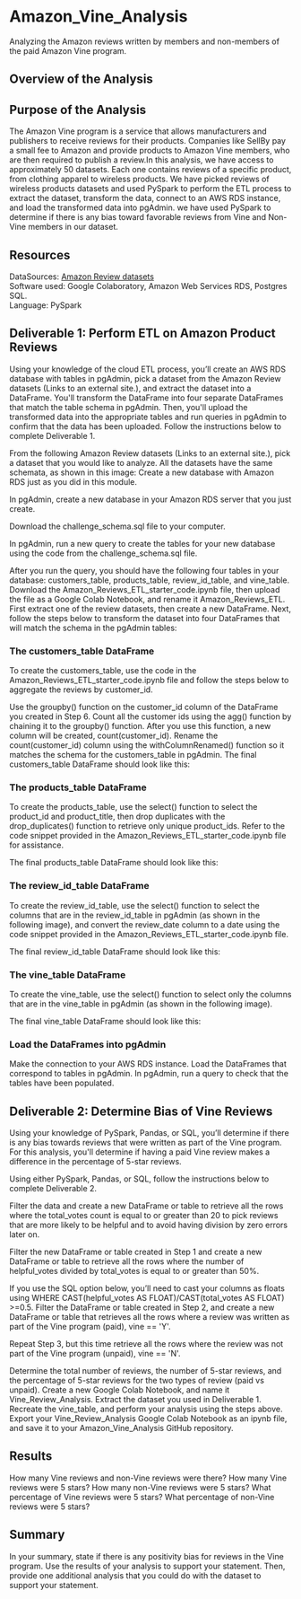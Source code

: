 # Amazon_Vine_Analysis
Analyzing the Amazon reviews written by members and non-members of the paid Amazon Vine program. 
## Overview of the Analysis

## Purpose of the Analysis
The Amazon Vine program is a service that allows manufacturers and publishers to receive reviews for their products. Companies like SellBy pay a small fee to Amazon and provide products to Amazon Vine members, who are then required to publish a review.In this analysis, we have access to approximately 50 datasets. Each one contains reviews of a specific product, from clothing apparel to wireless products. We have picked reviews of wireless products datasets and used PySpark to perform the ETL process to extract the dataset, transform the data, connect to an AWS RDS instance, and load the transformed data into pgAdmin. we have used PySpark to determine if there is any bias toward favorable reviews from Vine and Non-Vine members in our dataset. 

## Resources
DataSources: [Amazon Review datasets](https://s3.amazonaws.com/amazon-reviews-pds/tsv/index.txt)<br>
Software used: Google Colaboratory, Amazon Web Services RDS, Postgres SQL.<br>
Language: PySpark<br>




## Deliverable 1: Perform ETL on Amazon Product Reviews
Using your knowledge of the cloud ETL process, you’ll create an AWS RDS database with tables in pgAdmin, pick a dataset from the Amazon Review datasets (Links to an external site.), and extract the dataset into a DataFrame. You'll transform the DataFrame into four separate DataFrames that match the table schema in pgAdmin. Then, you'll upload the transformed data into the appropriate tables and run queries in pgAdmin to confirm that the data has been uploaded.
Follow the instructions below to complete Deliverable 1.

From the following Amazon Review datasets (Links to an external site.), pick a dataset that you would like to analyze. All the datasets have the same schemata, as shown in this image:
Create a new database with Amazon RDS just as you did in this module.

In pgAdmin, create a new database in your Amazon RDS server that you just create.

Download the challenge_schema.sql file to your computer.

In pgAdmin, run a new query to create the tables for your new database using the code from the challenge_schema.sql file.

After you run the query, you should have the following four tables in your database: customers_table, products_table, review_id_table, and vine_table.
Download the Amazon_Reviews_ETL_starter_code.ipynb file, then upload the file as a Google Colab Notebook, and rename it Amazon_Reviews_ETL.
First extract one of the review datasets, then create a new DataFrame.
Next, follow the steps below to transform the dataset into four DataFrames that will match the schema in the pgAdmin tables:




### The customers_table DataFrame

To create the customers_table, use the code in the Amazon_Reviews_ETL_starter_code.ipynb file and follow the steps below to aggregate the reviews by customer_id.

Use the groupby() function on the customer_id column of the DataFrame you created in Step 6.
Count all the customer ids using the agg() function by chaining it to the groupby() function. After you use this function, a new column will be created, count(customer_id).
Rename the count(customer_id) column using the withColumnRenamed() function so it matches the schema for the customers_table in pgAdmin.
The final customers_table DataFrame should look like this:

### The products_table DataFrame
To create the products_table, use the select() function to select the product_id and product_title, then drop duplicates with the drop_duplicates() function to retrieve only unique product_ids. Refer to the code snippet provided in the Amazon_Reviews_ETL_starter_code.ipynb file for assistance.

The final products_table DataFrame should look like this:



### The review_id_table DataFrame
To create the review_id_table, use the select() function to select the columns that are in the review_id_table in pgAdmin (as shown in the following image), and convert the review_date column to a date using the code snippet provided in the Amazon_Reviews_ETL_starter_code.ipynb file.

The final review_id_table DataFrame should look like this:



### The vine_table DataFrame
To create the vine_table, use the select() function to select only the columns that are in the vine_table in pgAdmin (as shown in the following image).

The final vine_table DataFrame should look like this:

### Load the DataFrames into pgAdmin
Make the connection to your AWS RDS instance.
Load the DataFrames that correspond to tables in pgAdmin.
In pgAdmin, run a query to check that the tables have been populated.


## Deliverable 2: Determine Bias of Vine Reviews
Using your knowledge of PySpark, Pandas, or SQL, you’ll determine if there is any bias towards reviews that were written as part of the Vine program. For this analysis, you'll determine if having a paid Vine review makes a difference in the percentage of 5-star reviews.

Using either PySpark, Pandas, or SQL, follow the instructions below to complete Deliverable 2.

Filter the data and create a new DataFrame or table to retrieve all the rows where the total_votes count is equal to or greater than 20 to pick reviews that are more likely to be helpful and to avoid having division by zero errors later on.

Filter the new DataFrame or table created in Step 1 and create a new DataFrame or table to retrieve all the rows where the number of helpful_votes divided by total_votes is equal to or greater than 50%.

If you use the SQL option below, you’ll need to cast your columns as floats using WHERE CAST(helpful_votes AS FLOAT)/CAST(total_votes AS FLOAT) >=0.5.
Filter the DataFrame or table created in Step 2, and create a new DataFrame or table that retrieves all the rows where a review was written as part of the Vine program (paid), vine == 'Y'.

Repeat Step 3, but this time retrieve all the rows where the review was not part of the Vine program (unpaid), vine == 'N'.

Determine the total number of reviews, the number of 5-star reviews, and the percentage of 5-star reviews for the two types of review (paid vs unpaid).
Create a new Google Colab Notebook, and name it Vine_Review_Analysis.
Extract the dataset you used in Deliverable 1.
Recreate the vine_table, and perform your analysis using the steps above.
Export your Vine_Review_Analysis Google Colab Notebook as an ipynb file, and save it to your Amazon_Vine_Analysis GitHub repository.

## Results

How many Vine reviews and non-Vine reviews were there?
How many Vine reviews were 5 stars? How many non-Vine reviews were 5 stars?
What percentage of Vine reviews were 5 stars? What percentage of non-Vine reviews were 5 stars?

## Summary

In your summary, state if there is any positivity bias for reviews in the Vine program. Use the results of your analysis to support your statement. Then, provide one additional analysis that you could do with the dataset to support your statement.


